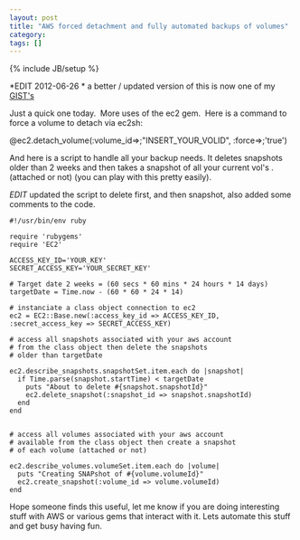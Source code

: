 ```yaml
---
layout: post
title: "AWS forced detachment and fully automated backups of volumes"
category: 
tags: []
---
```

{% include JB/setup %}

*EDIT 2012-06-26 * a better / updated version of this is now one of my [GIST's][1] 

Just a quick one today.  More uses of the ec2 gem.  Here is a command to force a volume to detach via ec2sh:

  @ec2.detach_volume(:volume_id=>;"INSERT_YOUR_VOLID", :force=>;'true')

And here is a script to handle all your backup needs.  It deletes snapshots older than 2 weeks and then takes a snapshot of all your current vol's .  (attached or not)  (you can play with this pretty easily). 

*EDIT* updated the script to delete first, and then snapshot, also added some comments to the code.

[1]: https://gist.github.com/3001264 "EBS Gist"


    #!/usr/bin/env ruby

    require 'rubygems'
    require 'EC2'

    ACCESS_KEY_ID='YOUR_KEY'
    SECRET_ACCESS_KEY='YOUR_SECRET_KEY'

    # Target date 2 weeks = (60 secs * 60 mins * 24 hours * 14 days)
    targetDate = Time.now - (60 * 60 * 24 * 14)

    # instanciate a class object connection to ec2 
    ec2 = EC2::Base.new(:access_key_id => ACCESS_KEY_ID, :secret_access_key => SECRET_ACCESS_KEY)

    # access all snapshots associated with your aws account
    # from the class object then delete the snapshots
    # older than targetDate

    ec2.describe_snapshots.snapshotSet.item.each do |snapshot|
      if Time.parse(snapshot.startTime) < targetDate
        puts "About to delete #{snapshot.snapshotId}"
        ec2.delete_snapshot(:snapshot_id => snapshot.snapshotId)
      end
    end


    # access all volumes associated with your aws account 
    # available from the class object then create a snapshot
    # of each volume (attached or not)

    ec2.describe_volumes.volumeSet.item.each do |volume|
      puts "Creating SNAPshot of #{volume.volumeId}"
      ec2.create_snapshot(:volume_id => volume.volumeId)
    end

Hope someone finds this useful, let me know if you are doing interesting stuff with AWS or various gems that interact with it.  Lets automate this stuff and get busy having fun.
